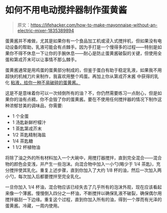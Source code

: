 # 如何不用电动搅拌器制作蛋黄酱

> 原文：<https://lifehacker.com/how-to-make-mayonnaise-without-an-electric-mixer-1835389894>

蛋黄酱并不难做，尤其是如果你有一个食品加工机或浸入式搅拌机，但如果没有电动设备的帮助，乳液可能会有点棘手。因为手打是一个慢得多的过程——特别是如果你不得不休息一下让你的手腕休息——耐心是防止蛋黄酱破裂的关键，但使用全蛋和第戎芥末可以让事情不那么棘手。



蛋黄酱通常是用鸡蛋的蛋黄部分制成的，但鉴于蛋白有助于稳定乳液，如果我不用超快的机械刀片来制作，我喜欢用整个鸡蛋。再加上你从第戎芥末酱 中获得的乳化 [粘液，给你一种不易破碎的蛋黄酱。](https://skillet.lifehacker.com/how-to-choose-the-right-mustard-for-your-vinaigrette-1832912147)

这是不是意味着你可以一次倾倒所有的油？不，你仍然需要练习一点耐心，但是如果你的油有点稠，你不会毁了你的蛋黄酱。要在不使用任何搅拌器的情况下制作这种浓郁甘美的调味品，你需要:

*   1 个全蛋
*   1 汤匙新鲜柠檬汁
*   1 茶匙第戎芥末
*   1/2 茶匙精制海盐
*   1/4 茶匙糖
*   1 1/2 杯植物油

将除了油之外的所有材料加入一个大碗中，用搅打器搅拌，直到完全混合——混合物的颜色会变浅，并产生一些泡沫。向混合物中加入一小勺(略少于 1/4 茶匙)，充分搅拌使其乳化。重复上述步骤，直到你加入了大约 1/8 杯的油，然后一次加入两小勺，每次加入后都要搅拌至完全乳化。

一旦你加入 1/4 杯油，混合物应该已经失去了几乎所有的泡沫外观，现在应该看起来像一个薄酱。慢慢倒入四分之一杯油，不断搅拌以确保乳液不破裂，确保偶尔用搅拌器刮一下边缘。重复这个过程，直到你加入所有的油，得到一个厚而有光泽的蛋黄酱。冷藏，一周内使用。